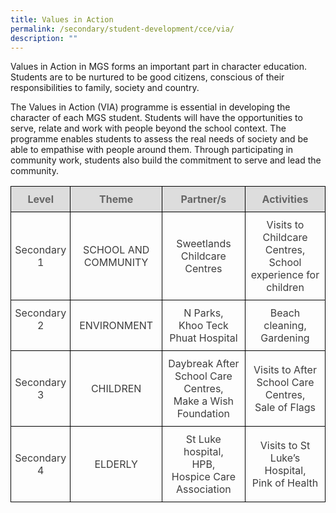 ```yaml
---
title: Values in Action
permalink: /secondary/student-development/cce/via/
description: ""
---
```



Values in Action in MGS forms an important part in character education. Students are to be nurtured to be good citizens, conscious of their responsibilities to family, society and country.

The Values in Action (VIA) programme is essential in developing the character of each MGS student. Students will have the opportunities to serve, relate and work with people beyond the school context. The programme enables students to assess the real needs of society and be able to empathise with people around them. Through participating in community work, students also build the commitment to serve and lead the community.

<style type="text/css">
.tg {
    border-collapse: collapse;
    border-spacing: 0;
}
.tg td {
    border-color: black;
    border-style: solid;
    border-width: 1px;
    overflow: hidden;
    padding: 10px 5px;
    word-break: normal;
}
.tg th {
    border-color: black;
    border-style: solid;
    border-width: 1px;
    font-weight: normal;
    overflow: hidden;
    padding: 10px 5px;
    word-break: normal;
}
.tg .tg-5hwe {
    color: #3D3D3D;
    text-align: center;
    vertical-align: middle
}
.tg .tg-feqv {
    background-color: #DDD;
    color: #666;
    font-weight: bold;
    text-align: center;
    vertical-align: middle
}
.tg .tg-iuf2 {
    color: #3D3D3D;
    text-align: center;
    vertical-align: top
}
</style>
<table width="100%" class="tg">
  <thead>
    <tr>
      <th class="tg-feqv">Level</span></th>
      <th class="tg-feqv">Theme</span></th>
      <th class="tg-feqv">Partner/s</span></th>
      <th class="tg-feqv">Activities</span></th>
    </tr>
  </thead>
  <tbody>
    <tr>
      <td class="tg-5hwe">Secondary 1</td>
      <td class="tg-5hwe">SCHOOL AND COMMUNITY</td>
      <td class="tg-5hwe">Sweetlands Childcare Centres</td>
      <td class="tg-5hwe">Visits to Childcare Centres,<br>
        School experience for children</td>
    </tr>
    <tr>
      <td class="tg-iuf2">Secondary 2</td>
      <td class="tg-5hwe">ENVIRONMENT</td>
      <td class="tg-5hwe">N Parks,<br>
        Khoo Teck Phuat Hospital</td>
      <td class="tg-5hwe">Beach cleaning,<br>
        Gardening</td>
    </tr>
    <tr>
      <td class="tg-5hwe"> Secondary 3</td>
      <td class="tg-5hwe">CHILDREN </td>
      <td class="tg-5hwe">Daybreak After School Care Centres,<br>
        Make a Wish Foundation</td>
      <td class="tg-5hwe">Visits to After School Care Centres,<br>
        Sale of Flags </td>
    </tr>
    <tr>
      <td class="tg-5hwe"> Secondary 4</td>
      <td class="tg-5hwe">ELDERLY </td>
      <td class="tg-5hwe">St Luke hospital,<br>
        HPB,<br>
        Hospice Care Association </td>
      <td class="tg-5hwe"> Visits to St Luke’s Hospital,<br>
        Pink of Health </td>
    </tr>
  </tbody>
</table>
